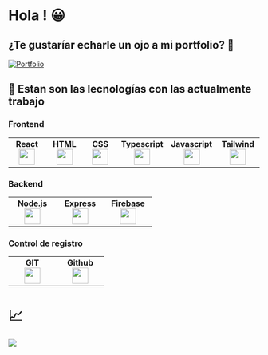 
#  Hola ! :grinning:


## ¿Te gustaríar echarle un ojo a mi portfolio? :monocle_face:

[![Portfolio](https://img.shields.io/badge/portfolio-000?style=for-the-badge&-fi&logoColor=green)](https://juan-page.netlify.app/)




## :briefcase: Estan son las lecnologías con las actualmente trabajo

### Frontend
<table width="320px">
    <tbody>
        <tr valign="top">
            <td width="80px" align="center">
            <span><strong>React</strong></span><br>
            <img height="32" src="https://cdn.jsdelivr.net/gh/devicons/devicon/icons/react/react-original.svg">
            </td>
            <td width="80px" align="center">
            <span><strong>HTML</strong></span><br>
            <img height="32" src="https://cdn.jsdelivr.net/gh/devicons/devicon/icons/html5/html5-original.svg">
            </td>
            <td width="80px" align="center">
            <span><strong>CSS</strong></span><br>
            <img height="32px" src="https://cdn.jsdelivr.net/gh/devicons/devicon/icons/css3/css3-original.svg">
            </td>
          <td width="80px" align="center">
            <span><strong>Typescript</strong></span><br>
            <img height="32px" src="https://cdn.jsdelivr.net/gh/devicons/devicon/icons/typescript/typescript-original.svg">
            </td>
          <td width="80px" align="center">
            <span><strong>Javascript</strong></span><br>
            <img height="32px" src="https://cdn.jsdelivr.net/gh/devicons/devicon/icons/javascript/javascript-original.svg">
            </td>
          <td width="80px" align="center">
            <span><strong>Tailwind</strong></span><br>
            <img height="32px" src="https://cdn.jsdelivr.net/gh/devicons/devicon/icons/tailwindcss/tailwindcss-original.svg">
            </td>
        </tr>
</table>

### Backend 
<table width="320px">
    <tbody>
        <tr valign="top">
            <td width="80px" align="center">
            <span><strong>Node.js</strong></span><br>
            <img height="32" src="https://cdn.jsdelivr.net/gh/devicons/devicon/icons/nodejs/nodejs-original.svg">
            </td>
            <td width="80px" align="center">
            <span><strong>Express</strong></span><br>
            <img height="32px" src="https://cdn.jsdelivr.net/gh/devicons/devicon/icons/express/express-original.svg">
            </td>
            <td width="80px" align="center">
            <span><strong>Firebase</strong></span><br>
            <img height="32px" src="https://cdn.jsdelivr.net/gh/devicons/devicon/icons/firebase/firebase-plain.svg">
            </td>
        </tr>
</table>


### Control de registro
<table width="320px">
    <tbody>
        <tr valign="top">
            <td width="80px" align="center">
            <span><strong>GIT</strong></span><br>
            <img height="32" src="https://cdn.jsdelivr.net/gh/devicons/devicon/icons/git/git-original.svg">
            </td>
          <td width="80px" align="center">
            <span><strong>Github</strong></span><br>
            <img height="32" src="https://cdn.jsdelivr.net/gh/devicons/devicon/icons/github/github-original.svg">
            </td>
        </tr>
</table>

# 📈
<img src="https://github-readme-stats.vercel.app/api/top-langs?username=bautistaJuan&theme=dark&layout=compact"/>


